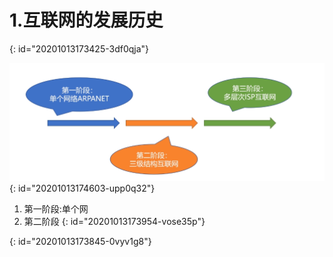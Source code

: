 # 1.互联网的发展历史
{: id="20201013173425-3df0qja"}

![image.png](assets/20201013174611-a64j7de-image.png)
{: id="20201013174603-upp0q32"}

1) 第一阶段:单个网
2) 第二阶段
{: id="20201013173954-vose35p"}

{: id="20201013173845-0vyv1g8"}
